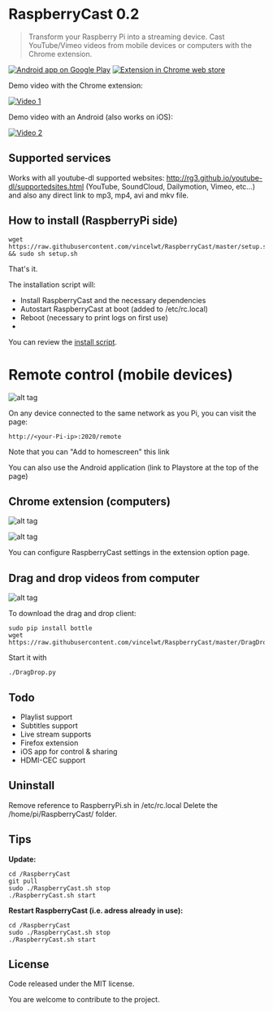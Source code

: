 # RaspberryCast 0.2
> Transform your Raspberry Pi into a streaming device.
Cast YouTube/Vimeo videos from mobile devices or computers with the Chrome extension.

[![Android app on Google Play](https://developer.android.com/images/brand/en_app_rgb_wo_60.png)](https://play.google.com/store/apps/details?id=com.kiwiidev.raspberrycast)
[![Extension in Chrome web store](https://developer.chrome.com/webstore/images/ChromeWebStore_BadgeWBorder_v2_206x58.png)](https://chrome.google.com/webstore/detail/raspberrycast/aikmhmnmlebhcjjdbjilohbpfljioeak)


Demo video with the Chrome extension:

[![Video 1](http://img.youtube.com/vi/0wEcYPSm_f8/0.jpg)](http://www.youtube.com/watch?v=0wEcYPSm_f8)

Demo video with an Android (also works on iOS):

[![Video 2](http://img.youtube.com/vi/ZafqI4ZtJkI/0.jpg)](http://www.youtube.com/watch?v=ZafqI4ZtJkI)

## Supported services
Works with all youtube-dl supported websites: http://rg3.github.io/youtube-dl/supportedsites.html (YouTube, SoundCloud, Dailymotion, Vimeo, etc...) and also any direct link to mp3, mp4, avi and mkv file.

## How to install (RaspberryPi side)

```
wget https://raw.githubusercontent.com/vincelwt/RaspberryCast/master/setup.sh && sudo sh setup.sh
```
That's it.

The installation script will:
- Install RaspberryCast and the necessary dependencies
- Autostart RaspberryCast at boot (added to /etc/rc.local)
- Reboot (necessary to print logs on first use)
- 
You can review the [install script](https://github.com/vincelwt/RaspberryCast/blob/master/setup.sh).

# Remote control (mobile devices)
![alt tag](https://raw.githubusercontent.com/vincelwt/RaspberryCast/master/images/android.png)

On any device connected to the same network as you Pi, you can visit the page:
```
http://<your-Pi-ip>:2020/remote
```
Note that you can "Add to homescreen" this link
 
You can also use the Android application (link to Playstore at the top of the page)

## Chrome extension (computers)
![alt tag](https://raw.githubusercontent.com/vincelwt/RaspberryCast/master/images/extension.png)

![alt tag](https://raw.githubusercontent.com/vincelwt/RaspberryCast/master/images/rightclick.png)

You can configure RaspberryCast settings in the extension option page.

## Drag and drop videos from computer

![alt tag](https://raw.githubusercontent.com/vincelwt/RaspberryCast/master/images/draganddrop.png)

To download the drag and drop client:
```
sudo pip install bottle
wget https://raw.githubusercontent.com/vincelwt/RaspberryCast/master/DragDrop.py
```
Start it with
```
./DragDrop.py
```

## Todo
- Playlist support
- Subtitles support
- Live stream supports
- Firefox extension
- iOS app for control & sharing
- HDMI-CEC support

## Uninstall
Remove reference to RaspberryPi.sh in /etc/rc.local
Delete the /home/pi/RaspberryCast/ folder.

## Tips

**Update:**

```
cd /RaspberryCast
git pull
sudo ./RaspberryCast.sh stop
./RaspberryCast.sh start
```

**Restart RaspberryCast (i.e. adress already in use):**

```
cd /RaspberryCast
sudo ./RaspberryCast.sh stop
./RaspberryCast.sh start
```


## License
Code released under the MIT license. 

You are welcome to contribute to the project.
